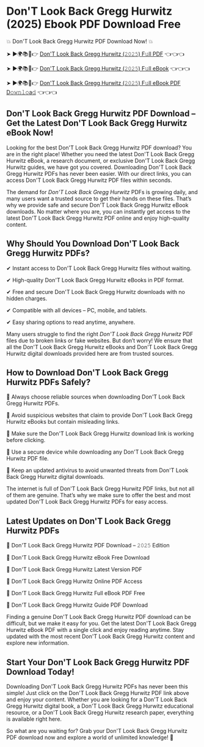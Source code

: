 # Don'T Look Back Gregg Hurwitz (2025) Ebook PDF Download Free

💥 Don'T Look Back Gregg Hurwitz PDF Download Now! 💥

➤ ►🌍📚📱👉 [Don'T Look Back Gregg Hurwitz (𝟸𝟶𝟸𝟻) F𝚞ll PDF](https://getpdf.xyz/dont-look-back-gregg-hurwitz) 👈👈👈


➤ ►🌍📚📱👉 [Don'T Look Back Gregg Hurwitz (𝟸𝟶𝟸𝟻) F𝚞ll eBook](https://getpdf.xyz/dont-look-back-gregg-hurwitz) 👈👈👈


➤ ►🌍📚📱👉 [Don'T Look Back Gregg Hurwitz (𝟸𝟶𝟸𝟻) F𝚞ll eBook PDF D𝚘𝚠𝚗𝚕𝚘a𝚍](https://getpdf.xyz/dont-look-back-gregg-hurwitz) 👈👈👈


## Don'T Look Back Gregg Hurwitz PDF Download – Get the Latest Don'T Look Back Gregg Hurwitz eBook Now!

Looking for the best Don'T Look Back Gregg Hurwitz PDF download? You are in the right place! Whether you need the latest Don'T Look Back Gregg Hurwitz eBook, a research document, or exclusive Don'T Look Back Gregg Hurwitz guides, we have got you covered. Downloading Don'T Look Back Gregg Hurwitz PDFs has never been easier. With our direct links, you can access Don'T Look Back Gregg Hurwitz PDF files within seconds.

The demand for *Don'T Look Back Gregg Hurwitz* PDFs is growing daily, and many users want a trusted source to get their hands on these files. That’s why we provide safe and secure Don'T Look Back Gregg Hurwitz eBook downloads. No matter where you are, you can instantly get access to the latest Don'T Look Back Gregg Hurwitz PDF online and enjoy high-quality content.

## Why Should You Download Don'T Look Back Gregg Hurwitz PDFs?

✔ Instant access to Don'T Look Back Gregg Hurwitz files without waiting.

✔ High-quality Don'T Look Back Gregg Hurwitz eBooks in PDF format.

✔ Free and secure Don'T Look Back Gregg Hurwitz downloads with no hidden charges.

✔ Compatible with all devices – PC, mobile, and tablets.

✔ Easy sharing options to read anytime, anywhere.

Many users struggle to find the right *Don'T Look Back Gregg Hurwitz* PDF files due to broken links or fake websites. But don’t worry! We ensure that all the Don'T Look Back Gregg Hurwitz eBooks and Don'T Look Back Gregg Hurwitz digital downloads provided here are from trusted sources.

## How to Download Don'T Look Back Gregg Hurwitz PDFs Safely?

📌 Always choose reliable sources when downloading Don'T Look Back Gregg Hurwitz PDFs.

📌 Avoid suspicious websites that claim to provide Don'T Look Back Gregg Hurwitz eBooks but contain misleading links.

📌 Make sure the Don'T Look Back Gregg Hurwitz download link is working before clicking.

📌 Use a secure device while downloading any Don'T Look Back Gregg Hurwitz PDF file.

📌 Keep an updated antivirus to avoid unwanted threats from Don'T Look Back Gregg Hurwitz digital downloads.

The internet is full of Don'T Look Back Gregg Hurwitz PDF links, but not all of them are genuine. That’s why we make sure to offer the best and most updated Don'T Look Back Gregg Hurwitz PDFs for easy access.

## Latest Updates on Don'T Look Back Gregg Hurwitz PDFs

🔹 Don'T Look Back Gregg Hurwitz PDF Download – 𝟸𝟶𝟸𝟻 Edition

🔹 Don'T Look Back Gregg Hurwitz eBook Free Download

🔹 Don'T Look Back Gregg Hurwitz Latest Version PDF

🔹 Don'T Look Back Gregg Hurwitz Online PDF Access

🔹 Don'T Look Back Gregg Hurwitz Full eBook PDF Free

🔹 Don'T Look Back Gregg Hurwitz Guide PDF Download

Finding a genuine Don'T Look Back Gregg Hurwitz PDF download can be difficult, but we make it easy for you. Get the latest Don'T Look Back Gregg Hurwitz eBook PDF with a single click and enjoy reading anytime. Stay updated with the most recent Don'T Look Back Gregg Hurwitz content and explore new information.

## Start Your Don'T Look Back Gregg Hurwitz PDF Download Today!

Downloading Don'T Look Back Gregg Hurwitz PDFs has never been this simple! Just click on the Don'T Look Back Gregg Hurwitz PDF link above and enjoy your content. Whether you are looking for a Don'T Look Back Gregg Hurwitz digital book, a Don'T Look Back Gregg Hurwitz educational resource, or a Don'T Look Back Gregg Hurwitz research paper, everything is available right here.

So what are you waiting for? Grab your Don'T Look Back Gregg Hurwitz PDF download now and explore a world of unlimited knowledge! 🚀